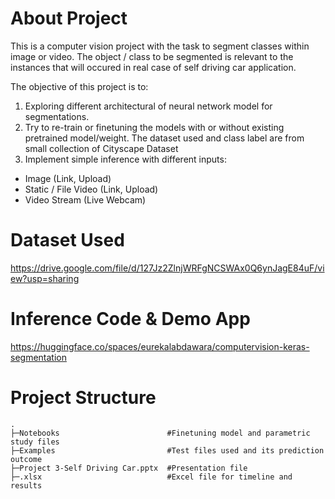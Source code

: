 # About Project
This is a computer vision project with the task to segment classes within image or video. The object / class to be segmented is relevant to the instances that will occured in real case of self driving car application.

The objective of this project is to:
1. Exploring different architectural of neural network model for segmentations.
2. Try to re-train or finetuning the models with or without existing pretrained model/weight.
The dataset used and class label are from small collection of Cityscape Dataset  
3. Implement simple inference with different inputs:
- Image (Link, Upload)
- Static / File Video (Link, Upload)
- Video Stream (Live Webcam)

# Dataset Used
https://drive.google.com/file/d/127Jz2ZlnjWRFgNCSWAx0Q6ynJagE84uF/view?usp=sharing

# Inference Code & Demo App
https://huggingface.co/spaces/eurekalabdawara/computervision-keras-segmentation

# Project Structure

```
.
├─Notebooks                        #Finetuning model and parametric study files             
├─Examples                         #Test files used and its prediction outcome             
├─Project 3-Self Driving Car.pptx  #Presentation file
├─.xlsx                            #Excel file for timeline and results

```